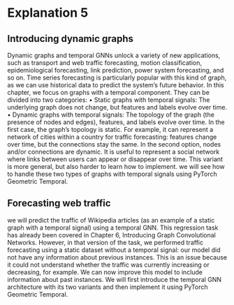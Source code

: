 # Explanation 5

## Introducing dynamic graphs

Dynamic graphs and temporal GNNs unlock a variety of new applications, such as transport and web
traffic forecasting, motion classification, epidemiological forecasting, link prediction, power system
forecasting, and so on. Time series forecasting is particularly popular with this kind of graph, as we
can use historical data to predict the system’s future behavior.
In this chapter, we focus on graphs with a temporal component. They can be divided into two categories:
• Static graphs with temporal signals: The underlying graph does not change, but features and
labels evolve over time.
• Dynamic graphs with temporal signals: The topology of the graph (the presence of nodes
and edges), features, and labels evolve over time.
In the first case, the graph’s topology is static. For example, it can represent a network of cities within
a country for traffic forecasting: features change over time, but the connections stay the same.
In the second option, nodes and/or connections are dynamic. It is useful to represent a social network
where links between users can appear or disappear over time. This variant is more general, but also
harder to learn how to implement.
we will see how to handle these two types of graphs with temporal signals
using PyTorch Geometric Temporal.

## Forecasting web traffic

we will predict the traffic of Wikipedia articles (as an example of a static graph with a
temporal signal) using a temporal GNN. This regression task has already been covered in Chapter 6,
Introducing Graph Convolutional Networks. However, in that version of the task, we performed traffic
forecasting using a static dataset without a temporal signal: our model did not have any information
about previous instances. This is an issue because it could not understand whether the traffic was
currently increasing or decreasing, for example. We can now improve this model to include information
about past instances.
We will first introduce the temporal GNN architecture with its two variants and then implement it
using PyTorch Geometric Temporal.

